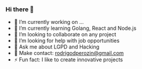 ### Hi there 👋

- 🔭 I’m currently working on ...
- 🌱 I’m currently learning Golang, React and Node.js
- 👯 I’m looking to collaborate on any project
- 🤔 I’m looking for help with job opportunities
- 💬 Ask me about LGPD and Hacking
- 📩 Make contact: rodrigodperozin@gmail.com
- ⚡ Fun fact: I like to create innovative projects
